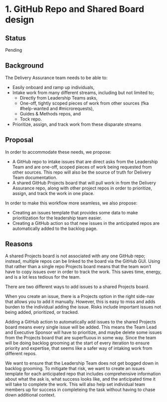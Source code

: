  
# 1. GitHub Repo and Shared Board design

## Status

Pending

## Background

The Delivery Assurance team needs to be able to:

- Easily onboard and ramp up individuals,
- Intake work from many different streams, including but not limited to;
  - Directly from Leadership Teams asks,
  - One-off, tightly scoped pieces of work from other sources (fka #help-wanted and #microrequests),
  - Guides & Methods repos, and
  - Tock repo.
- Prioritize, assign, and track work from these disparate streams

## Proposal

In order to accommodate these needs, we propose:

- A GitHub repo to intake issues that are direct asks from the Leadership Team and are one-off,
  scoped pieces of work being requested from other sources. This repo will also be the source of
  truth for Delivery Team documentation.
- A shared GitHub Projects board that will pull work in from the Delivery Assurance repo, along
  with other project repos in order to prioritize, assign, and track the work in one place.

In order to make this workflow more seamless, we also propose:

- Creating an issues template that provides some data to make prioritization for the leadership
  team easier.
- Creating a GitHub action so that new issues in the anticipated repos are automatically added
  to the backlog page.

## Reasons

A shared Projects board is not associated with any one GitHub repo; instead, multiple repos can
be linked to the board via the GitHub GUI. Using that rather than a single repo Projects board
means that the team won’t have to copy issues over in order to track the work. This saves time,
energy, and is a lot less tedious for the team.

There are two different ways to add issues to a shared Projects board.

When you create an issue, there is a Projects option in the right side-nav that allows you to
add it manually. However, this is easy to miss and adds burden to the individual adding the
issue. Risks include important issues not being added, prioritized, or tracked.

Adding a GitHub action to automatically add issues to the shared Projects board means every
single issue will be added. This means the Team Lead and Executive Sponsor will have to
prioritize, and maybe delete some issues from the Projects board that are superfluous in some
way. Since the team will be doing backlog grooming at the start of every iteration to ensure
priority and expertise, that seems like a safer way of intaking work from different repos.

We want to ensure that the Leadership Team does not get bogged down in backlog grooming.
To mitigate that risk, we want to create an issues template for each anticipated repo that
includes comprehensive information about what the ask is, what success looks like, and the
anticipated time it will take to complete the work. This will also help set individual team
members up for success in completeing the task without having to chase down additional
context.
